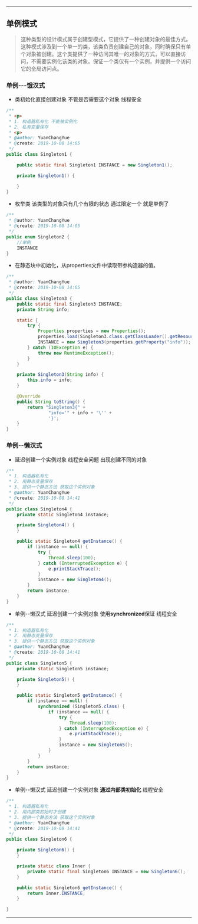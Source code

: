 

---

## 单例模式

> 这种类型的设计模式属于创建型模式，它提供了一种创建对象的最佳方式。这种模式涉及到一个单一的类，该类负责创建自己的对象，同时确保只有单个对象被创建。这个类提供了一种访问其唯一的对象的方式，可以直接访问，不需要实例化该类的对象。保证一个类仅有一个实例，并提供一个访问它的全局访问点。

### 单例---饿汉式 

- 类初始化直接创建对象 不管是否需要这个对象 线程安全

```java
/**
 * <p>
 * 1. 构造器私有化 不能被实例化
 * 2. 私有变量保存
 * <p>
 * @author: YuanChangYue
 * @create: 2019-10-08 14:05
 */
public class Singleton1 {

    public static final Singleton1 INSTANCE = new Singleton1();

    private Singleton1() {

    }
}
```

- 枚举类 该类型的对象只有几个有限的状态 通过限定一个 就是单例了

```java
/**
 * @author: YuanChangYue
 * @create: 2019-10-08 14:05
 */
public enum Singleton2 {
    //单例
    INSTANCE
}

```

- 在静态块中初始化，从properties文件中读取带参构造器的值。

```java
/**
 * @author: YuanChangYue
 * @create: 2019-10-08 14:05
 */
public class Singleton3 {
    public static final Singleton3 INSTANCE;
    private String info;

    static {
        try {
            Properties properties = new Properties();
            properties.load(Singleton3.class.getClassLoader().getResourceAsStream("single.properties"));
            INSTANCE = new Singleton3(properties.getProperty("info"));
        } catch (IOException e) {
            throw new RuntimeException();
        }
    }

    private Singleton3(String info) {
        this.info = info;
    }

    @Override
    public String toString() {
        return "Singleton3{" +
                "info='" + info + '\'' +
                '}';
    }
}
```

### 单例--懒汉式 

- 延迟创建一个实例对象 线程安全问题  出现创建不同的对象

```java
/**
 * 1. 构造器私有化
 * 2. 用静态变量保存
 * 3. 提供一个静态方法 获取这个实例对象
 * @author: YuanChangYue
 * @create: 2019-10-08 14:41
 */
public class Singleton4 {
    private static Singleton4 instance;

    private Singleton4() {
    }

    public static Singleton4 getInstance() {
        if (instance == null) {
            try {
                Thread.sleep(100);
            } catch (InterruptedException e) {
                e.printStackTrace();
            }
            instance = new Singleton4();
        }
        return instance;
    }
}
```

- 单例--懒汉式  延迟创建一个实例对象 使用**synchronized**保证 线程安全

```java
/**
 * 1. 构造器私有化
 * 2. 用静态变量保存
 * 3. 提供一个静态方法 获取这个实例对象
 * @author: YuanChangYue
 * @create: 2019-10-08 14:41
 */
public class Singleton5 {
    private static Singleton5 instance;

    private Singleton5() {
    }

    public static Singleton5 getInstance() {
        if (instance == null) {
            synchronized (Singleton5.class) {
                if (instance == null) {
                    try {
                        Thread.sleep(100);
                    } catch (InterruptedException e) {
                        e.printStackTrace();
                    }
                    instance = new Singleton5();
                }
            }
        }
        return instance;
    }
}
```

- 单例--懒汉式 延迟创建一个实例对象 **通过内部类初始化** 线程安全 

```java
/**
 * 1. 构造器私有化
 * 2. 用内部类初始时才创建
 * 3. 提供一个静态方法 获取这个实例对象
 * @author: YuanChangYue
 * @create: 2019-10-08 14:41
 */
public class Singleton6 {

    private Singleton6() {
    }

    private static class Inner {
        private static final Singleton6 INSTANCE = new Singleton6();
    }

    public static Singleton6 getInstance() {
        return Inner.INSTANCE;
    }

}
```

---







